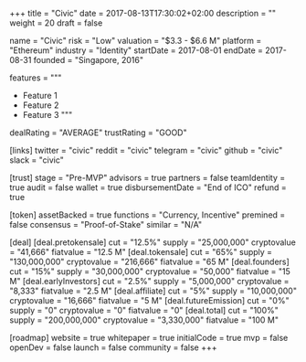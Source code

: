 +++
title = "Civic"
date = 2017-08-13T17:30:02+02:00
description = ""
weight = 20
draft = false

name = "Civic"
risk = "Low"
valuation = "$3.3 - $6.6 M"
platform = "Ethereum"
industry = "Identity"
startDate = 2017-08-01
endDate = 2017-08-31
founded = "Singapore, 2016"

features = """
- Feature 1
- Feature 2
- Feature 3
"""

dealRating = "AVERAGE"
trustRating = "GOOD"

[links]
  twitter = "civic"
  reddit = "civic"
  telegram = "civic"
  github = "civic"
  slack = "civic"

[trust]
  stage = "Pre-MVP"
  advisors = true
  partners = false
  teamIdentity = true
  audit = false
  wallet = true
  disbursementDate = "End of ICO"
  refund = true

[token]
  assetBacked = true
  functions = "Currency, Incentive"
  premined = false
  consensus = "Proof-of-Stake"
  similar = "N/A"

[deal]
  [deal.pretokensale]
    cut = "12.5%"
    supply = "25,000,000"
    cryptovalue = "41,666"
    fiatvalue = "12.5 M"
  [deal.tokensale]
    cut = "65%"
    supply = "130,000,000"
    cryptovalue = "216,666"
    fiatvalue = "65 M"
  [deal.founders]
    cut = "15%"
    supply = "30,000,000"
    cryptovalue = "50,000"
    fiatvalue = "15 M"
  [deal.earlyInvestors]
    cut = "2.5%"
    supply = "5,000,000"
    cryptovalue = "8,333"
    fiatvalue = "2.5 M"
  [deal.affiliate]
    cut = "5%"
    supply = "10,000,000"
    cryptovalue = "16,666"
    fiatvalue = "5 M"
  [deal.futureEmission]
    cut = "0%"
    supply = "0"
    cryptovalue = "0"
    fiatvalue = "0"
  [deal.total]
    cut = "100%"
    supply = "200,000,000"
    cryptovalue = "3,330,000"
    fiatvalue = "100 M"

[roadmap]
  website = true
  whitepaper = true
  initialCode = true
  mvp = false
  openDev = false
  launch = false
  community = false
+++
